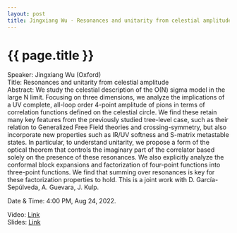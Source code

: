 ```yaml
---
layout: post
title: Jingxiang Wu - Resonances and unitarity from celestial amplitude
---
```


{{ page.title }}
================

Speaker: Jingxiang Wu (Oxford)  
Title: Resonances and unitarity from celestial amplitude  
Abstract: We study the celestial description of the O(N) sigma model in the large N limit. Focusing on three dimensions, we analyze the implications of a UV complete, all-loop order 4-point amplitude of pions in terms of correlation functions defined on the celestial circle. We find these retain many key features from the previously studied tree-level case, such as their relation to Generalized Free Field theories and crossing-symmetry, but also incorporate new properties such as IR/UV softness and S-matrix metastable states. In particular, to understand unitarity, we propose a form of the optical theorem that controls the imaginary part of the correlator based solely on the presence of these resonances. We also explicitly analyze the conformal block expansions and factorization of four-point functions into three-point functions. We find that summing over resonances is key for these factorization properties to hold. This is a joint work with D. García-Sepúlveda, A. Guevara, J. Kulp.  

Date & Time: 4:00 PM, Aug 24, 2022.

Video: [Link](https://www.bilibili.com/video/BV1Dd4y1w7HM?share_source=copy_web&vd_source=24b177539d23769c10e3e2d6f6e5e60d)  
Slides: [Link](http://jointhepth.github.io/files/2022-8-24-Jingxiang-Wu.pdf)

